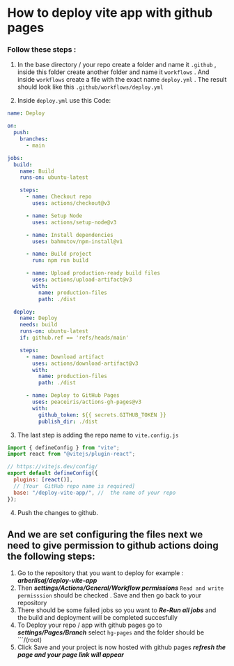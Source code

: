 # How to deploy vite app with github pages 
### Follow these steps : 
1. In the base directory / your repo  create a folder and name it ```.github``` , inside this folder create another folder and name it ```workflows```  . And inside ```workflows```  create a file with the exact name ```deploy.yml``` . The result should look like this  ```.github/workflows/deploy.yml```

2. Inside ```deploy.yml``` use this Code: 
```yml
name: Deploy

on:
  push:
    branches:
      - main

jobs:
  build:
    name: Build
    runs-on: ubuntu-latest

    steps:
      - name: Checkout repo
        uses: actions/checkout@v3

      - name: Setup Node
        uses: actions/setup-node@v3

      - name: Install dependencies
        uses: bahmutov/npm-install@v1

      - name: Build project
        run: npm run build

      - name: Upload production-ready build files
        uses: actions/upload-artifact@v3
        with:
          name: production-files
          path: ./dist

  deploy:
    name: Deploy
    needs: build
    runs-on: ubuntu-latest
    if: github.ref == 'refs/heads/main'

    steps:
      - name: Download artifact
        uses: actions/download-artifact@v3
        with:
          name: production-files
          path: ./dist

      - name: Deploy to GitHub Pages
        uses: peaceiris/actions-gh-pages@v3
        with:
          github_token: ${{ secrets.GITHUB_TOKEN }}
          publish_dir: ./dist
```
3. The last step is adding the repo name to  ```vite.config.js``` 
```javascript
import { defineConfig } from "vite";
import react from "@vitejs/plugin-react";

// https://vitejs.dev/config/
export default defineConfig({
  plugins: [react()],
  // [Your  GitHub repo name is required]
  base: "/deploy-vite-app/", //  the name of your repo
});
```
4. Push the changes to github.

## And we are set configuring the files next we need to give permission to github actions doing the following steps: 

1. Go to the repository that you want to deploy for example :  ***arberlisaj/deploy-vite-app***
2. Then ***settings/Actions/General/Workflow permissions*** ```Read and write permisssion``` should be checked . Save and then go back to your repository 
3. There should be some failed jobs so you want to ***Re-Run all jobs*** and the build and deployment will be completed succesfully 
4. To Deploy your repo / app with github pages go to  ***settings/Pages/Branch*** select ```hg-pages``` and the folder should be ```/(root)
5. Click Save and your project is now hosted with github pages ***refresh the page and your page link will appear***
